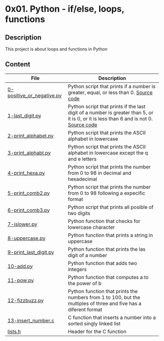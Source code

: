 # 0x01. Python - if/else, loops, functions

## Description

This project is about loops and functions in Python

## Content

|File|Description|
|---|---|
|[0-positive_or_negative.py](./0-positive_or_negative.py)| Python script that prints if a number is greater, equal, or less than 0. [Source code](https://github.com/holbertonschool/0x01.py/blob/master/0-positive_or_negative_py)|
|[1-last_digit.py](./1-last_digit.py)| Python script that prints if the last digit of a number is greater than 5, or it is 0, or it is less than 6 and is not 0. [Source code](https://github.com/holbertonschool/0x01.py/blob/master/1-last_digit_py)|
|[2-print_alphabet.py](./2-print_alphabet.py)| Python script that prints the ASCII alphabet in lowercase |
|[3-print_alphabt.py](./3-print_alphabt.py)| Python script that prints the ASCII alphabet in lowercase except the q and e letters |
|[4-print_hexa.py](./4-print_hexa.py)| Python script that prints the number from 0 to 98 in decimal and hexadecimal |
|[5-print_comb2.py](./5-print_comb2.py)| Python script that prints the number from 0 to 98 following a expecific format |
|[6-print_comb3.py](./6-print_comb3.py)| Python script that prints all posible of two digits |
|[7-islower.py](./7-islower.py)| Python function that checks for lowercase character |
|[8-uppercase.py](./8-uppercase.py)| Python function that prints a string in uppercase|
|[9-print_last_digit.py](./9-print_last_digit.py)| Python function that prints the las digit of a number |
|[10-add.py](./10-add.py)| Python function that adds two integers|
|[11-pow.py](./11-pow.py)| Python function that computes a to the power of b|
|[12-fizzbuzz.py](./12-fizzbuzz.py)| Python function that prints the numbers from 1 to 100, but the multiples of three and five has a diferent format|
|[13-insert_number.c](./13-insert_number.c)| C function that inserts a number into a sorted singly linked list |
|[lists.h](./lists.h)| Header for the C function |

